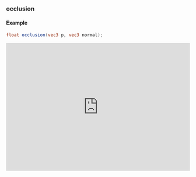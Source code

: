 ### occlusion
#### Example
```glsl
float occlusion(vec3 p, vec3 normal);
```
<iframe width="100%" height="350px" src="http://localhost:3000/sculpture/-LOLQrXYlRMTrAkVtTcA?&embed=true" frameborder="0"></iframe>